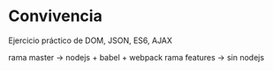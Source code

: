 # Convivencia
Ejercicio práctico de DOM, JSON, ES6, AJAX

rama master -> nodejs + babel + webpack
rama features -> sin nodejs
